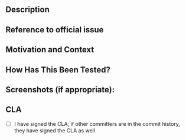 <!--- Provide a general summary of your changes in the Title above -->

## Description
<!--- Describe your changes in detail -->

## Reference to official issue
<!--- If fixing a bug, there should be an existing issue describing it with steps to reproduce -->
<!--- Please link to the issue here: -->


## Motivation and Context
<!--- Why is this change required? What problem does it solve? -->
<!--- If adding a new feature or making improvements not already reflected in an official issue, please reference the relevant sections of the design doc -->


## How Has This Been Tested?
<!--- Please describe in detail how you tested your changes. -->
<!--- Include details of your testing environment, and the tests you ran to -->
<!--- see how your change affects other areas of the code, etc. -->

## Screenshots (if appropriate):


## CLA
- [ ] I have signed the CLA; if other committers are in the commit history, they have signed the CLA as well
